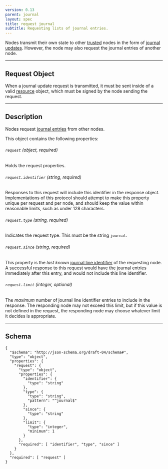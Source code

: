 ```yaml
---
version: 0.13
parent: journal
layout: spec
title: request journal
subtitle: Requesting lists of journal entries.
---
```



Nodes transmit their own state to other [trusted](../../schema/trust) nodes
in the form of [journal updates](../../journal/broadcast). However, the
node may also request the journal entries of another node.

---

## Request Object

When a journal update request is transmitted, it must be sent inside
of a valid [resource](../../journal/resource) object, which must be signed
by the node sending the request.

---

## Description

Nodes request [journal entries](../../journal/structure#journal-entries)
from other nodes.

This object contains the following properties:

###### `request` *(object, required)*

Holds the request properties.

###### `request.identifier` *(string, required)*

Responses to this request will include this identifier in the response
object. Implementations of this protocol should attempt to make this
property unique per request and per node, and should keep the value
within reasonable limits, such as under 128 characters.

###### `request.type` *(string, required)*

Indicates the request type. This must be the string `journal`.

###### `request.since` *(string, required)*

This property is the *last known*
[journal line identifier](../../journal/structure#journal-line-identifier)
of the requesting node. A successful response to this request would have
the journal entries immediately after this entry, and would not include
this line identifier.

###### `request.limit` *(integer, optional)*

The *maximum* number of journal line identifier entries to include in the response. The
responding node may not exceed this limit, but if this value is not defined in the
request, the responding node may choose whatever limit it decides is appropriate.

---

## Schema

	{
	  "$schema": "http://json-schema.org/draft-04/schema#",
	  "type": "object",
	  "properties": {
	    "request": {
	      "type": "object",
	      "properties": {
	        "identifier": {
	          "type": "string"
	        },
	        "type": {
	          "type": "string",
	          "pattern": "^journal$"
	        },
	        "since": {
	          "type": "string"
	        },
	        "limit": {
	          "type": "integer",
	          "minimum": 1
	        }
	      },
	      "required": [ "identifier", "type", "since" ]
	    }
	  },
	  "required": [ "request" ]
	}
